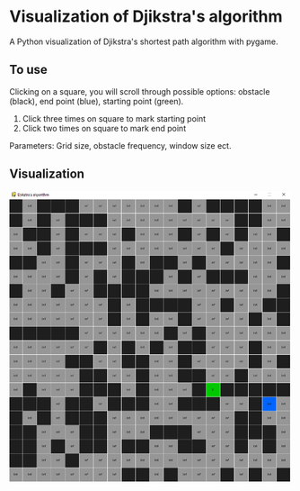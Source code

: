 # Visualization of Djikstra's algorithm
A Python visualization of Djikstra's shortest path algorithm with pygame.

## To use
Clicking on a square, you will scroll through possible options: obstacle (black), end point (blue), starting point (green).
1. Click three times on square to mark starting point
2. Click two times on square to mark end point

Parameters: Grid size, obstacle frequency, window size ect.

## Visualization
<img src="djikstra_shortest_path_obstacles.gif" alt="drawing" width="500"/>
